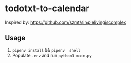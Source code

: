 # todotxt-to-calendar

Inspired by: https://github.com/szmt/simplelivingiscomplex

## Usage
1. `pipenv install` && `pipenv  shell`
2. Populate `.env` and run `python3 main.py`
